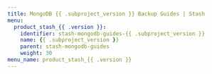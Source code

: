 ```yaml
---
title: MongoDB {{ .subproject_version }} Backup Guides | Stash
menu:
  product_stash_{{ .version }}:
    identifier: stash-mongodb-guides-{{ .subproject_version }}
    name: {{ .subproject_version }}
    parent: stash-mongodb-guides
    weight: 30
menu_name: product_stash_{{ .version }}
---
```

